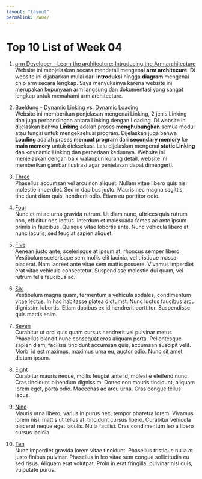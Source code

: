 ```yaml
---
layout: "layout"
permalink: /W04/
---
```


# Top 10 List of Week 04

1. [arm Developer - Learn the architecture: Introducing the Arm architecture](https://developer.arm.com/documentation/102404/0100/Development-of-the-Arm-architecture)<br>
Website ini menjelaskan secara mendetail mengenai <strong>arm architecure</strong>. 
Di website ini dijabarkan mulai dari <strong>introduksi</strong> hingga <strong>diagram</strong> mengenai chip arm secara lengkap.
Saya menyukainya karena website ini merupakan kepunyaan arm langsung dan dokumentasi yang sangat lengkap untuk memahami arm architecture.

2. [Baeldung - Dynamic Linking vs. Dynamic Loading](https://www.baeldung.com/cs/dynamic-linking-vs-dynamic-loading)<br>
Website ini memberikan penjelasan mengenai Linking, 2 jenis Linking dan juga perbandingan antara Linking dengan Loading.
Di website ini dijelaskan  bahwa <strong>Linking</strong> adalah proses <strong>menghubungkan</strong> semua modul atau fungsi untuk mengeksekusi program.
Dijelaskan juga bahwa <strong>Loading</strong> adalah proses <strong>memuat program</strong> dari <strong>secondary memory</strong> ke <strong>main memory</strong> untuk dieksekusi.
Lalu dijelaskan mengenai <strong>static Linking</strong> dan <dynamic Linking</strong> dan perbedaan keduanya.
Website ini menjelaskan dengan baik walaupun kurang detail, website ini memberikan gambar ilustrasi agar penjelasan dapat dimengerti.

3. [Three](https://en.wikipedia.org/wiki/3)<br>
Phasellus accumsan vel arcu non aliquet.
Nullam vitae libero quis nisi molestie imperdiet.
Sed in dapibus justo.
Mauris nec magna sagittis, tincidunt diam quis, hendrerit odio.
Etiam eu porttitor odio.

4. [Four](https://en.wikipedia.org/wiki/4)<br>
Nunc et mi ac urna gravida rutrum.
Ut diam nunc, ultrices quis rutrum non, efficitur nec lectus.
Interdum et malesuada fames ac ante ipsum primis in faucibus.
Quisque vitae lobortis ante. 
Nunc vehicula libero at nunc iaculis, sed feugiat sapien aliquet.

5. [Five](https://en.wikipedia.org/wiki/5)<br>
Aenean justo ante, scelerisque at ipsum at, rhoncus semper libero.
Vestibulum scelerisque sem mollis elit lacinia, vel tristique massa placerat.
Nam laoreet ante vitae sem mattis posuere.
Vivamus imperdiet erat vitae vehicula consectetur.
Suspendisse molestie dui quam, vel rutrum felis faucibus ac.

6. [Six](https://en.wikipedia.org/wiki/6)<br>
Vestibulum magna quam, fermentum a vehicula sodales, condimentum vitae lectus.
In hac habitasse platea dictumst.
Nunc luctus faucibus arcu dignissim lobortis.
Etiam dapibus ex id hendrerit porttitor.
Suspendisse quis mattis enim.

7. [Seven](https://en.wikipedia.org/wiki/7)<br>
Curabitur ut orci quis quam cursus hendrerit vel pulvinar metus
Phasellus blandit nunc consequat eros aliquam porta.
Pellentesque sapien diam, facilisis tincidunt accumsan quis, accumsan suscipit velit. 
Morbi id est maximus, maximus urna eu, auctor odio. 
Nunc sit amet dictum ipsum.

8. [Eight](https://en.wikipedia.org/wiki/8)<br>
Curabitur mauris neque, mollis feugiat ante id, molestie eleifend nunc.
Cras tincidunt bibendum dignissim.
Donec non mauris tincidunt, aliquam lorem eget, porta odio.
Maecenas ac arcu urna.
Cras congue tellus lacus.

9. [Nine](https://en.wikipedia.org/wiki/9)<br>
Mauris urna libero, varius in purus nec, tempor pharetra lorem.
Vivamus lorem nisi, mattis ut tellus at, tincidunt cursus libero.
Curabitur vehicula placerat neque eget iaculis.
Nulla facilisi.
Cras condimentum leo a libero cursus lacinia.

10. [Ten](https://en.wikipedia.org/wiki/10)<br>
Nunc imperdiet gravida lorem vitae tincidunt. 
Phasellus tristique nulla at justo finibus pulvinar.
Phasellus in leo vitae sem congue sollicitudin eu sed risus.
Aliquam erat volutpat.
Proin in erat fringilla, pulvinar nisl quis, vulputate purus.


